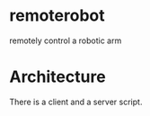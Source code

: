 # remoterobot
remotely control a robotic arm

# Architecture
There is a client and a server script.
